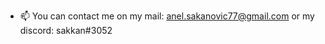 - 📫 You can contact me on my mail: anel.sakanovic77@gmail.com or my discord: sakkan#3052

<!---
iamsakkan/iamsakkan is a ✨ special ✨ repository because its `README.md` (this file) appears on your GitHub profile.
You can click the Preview link to take a look at your changes.
--->
